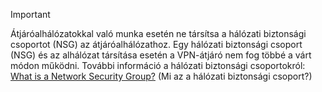 > [!IMPORTANT]
> Átjáróalhálózatokkal való munka esetén ne társítsa a hálózati biztonsági csoportot (NSG) az átjáróalhálózathoz. Egy hálózati biztonsági csoport (NSG) és az alhálózat társítása esetén a VPN-átjáró nem fog többé a várt módon működni. További információ a hálózati biztonsági csoportokról: [What is a Network Security Group?](../articles/virtual-network/virtual-networks-nsg.md) (Mi az a hálózati biztonsági csoport?)
> 
> 

<!--HONumber=Oct16_HO3-->


